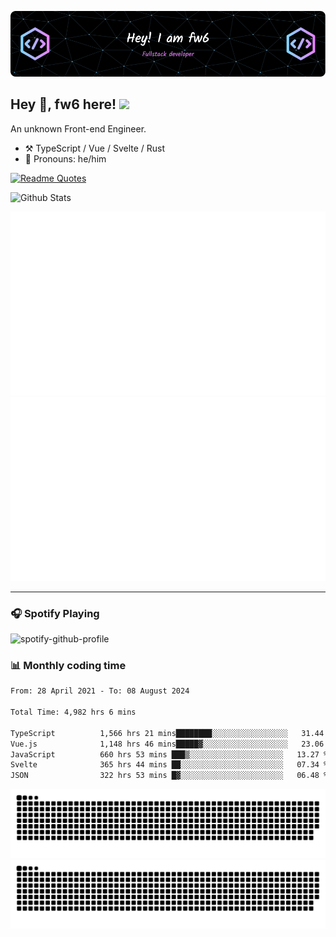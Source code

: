 ![Header](github-header-image.png)

## Hey 👋, fw6 here! <img src="https://github.githubassets.com/images/mona-whisper.gif" height="24" />


An unknown Front-end Engineer.

-   :hammer_and_pick: TypeScript / Vue / Svelte / Rust
-   :man: Pronouns: he/him


[![Readme Quotes](https://quotes-github-readme.vercel.app/api?type=horizontal&theme=algolia)](https://github.com/piyushsuthar/github-readme-quotes)



![Github Stats](https://github-readme-stats.vercel.app/api?username=fw6&bg_color=30,e96443,904e95&title_color=fff&text_color=fff)

![](https://raw.githubusercontent.com/fw6/github-stats-transparent/output/generated/overview.svg)
![](https://raw.githubusercontent.com/fw6/github-stats-transparent/output/generated/languages.svg)


---

### 🎧 Spotify Playing

<!-- ![spotify-github-profile](/img/default.svg) -->

![spotify-github-profile](https://spotify-github-profile.vercel.app/api/view.svg?uid=r6wn4hdvypv0lkzyrj0e0pjct&cover_image=true&theme=default&show_offline=true&background_color=9a10ad&interchange=true&bar_color_cover=true)



### :bar_chart: Monthly coding time 

<!--START_SECTION:waka-->

```txt
From: 28 April 2021 - To: 08 August 2024

Total Time: 4,982 hrs 6 mins

TypeScript          1,566 hrs 21 mins████████░░░░░░░░░░░░░░░░░   31.44 %
Vue.js              1,148 hrs 46 mins█████▓░░░░░░░░░░░░░░░░░░░   23.06 %
JavaScript          660 hrs 53 mins ███▒░░░░░░░░░░░░░░░░░░░░░   13.27 %
Svelte              365 hrs 44 mins ██░░░░░░░░░░░░░░░░░░░░░░░   07.34 %
JSON                322 hrs 53 mins █▓░░░░░░░░░░░░░░░░░░░░░░░   06.48 %
```

<!--END_SECTION:waka-->




![github contribution grid snake animation](https://raw.githubusercontent.com/platane/platane/output/github-contribution-grid-snake-dark.svg#gh-dark-mode-only)![github contribution grid snake animation](https://raw.githubusercontent.com/platane/platane/output/github-contribution-grid-snake.svg#gh-light-mode-only)

